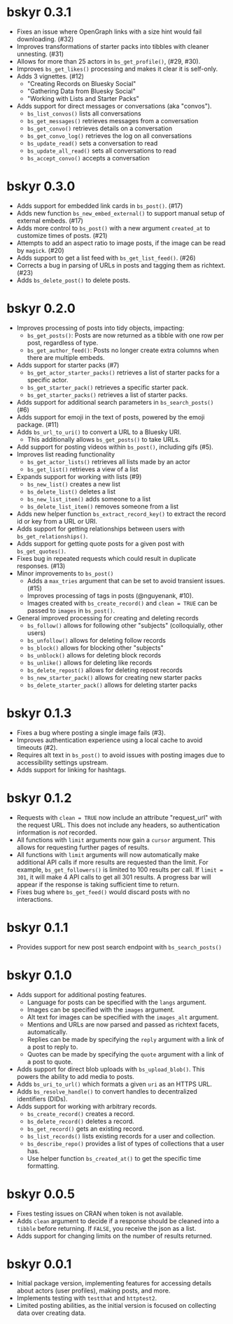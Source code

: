 # bskyr 0.3.1

* Fixes an issue where OpenGraph links with a size hint would fail downloading. (#32)
* Improves transformations of starter packs into tibbles with cleaner unnesting. (#31)
* Allows for more than 25 actors in `bs_get_profile()`, (#29, #30).
* Improves `bs_get_likes()` processing and makes it clear it is self-only.
* Adds 3 vignettes. (#12)
  * "Creating Records on Bluesky Social"
  * "Gathering Data from Bluesky Social"
  * "Working with Lists and Starter Packs"
* Adds support for direct messages or conversations (aka "convos").
  * `bs_list_convos()` lists all conversations
  * `bs_get_messages()` retrieves messages from a conversation
  * `bs_get_convo()` retrieves details on a conversation  
  * `bs_get_convo_log()` retrieves the log on all conversations
  * `bs_update_read()` sets a conversation to read
  * `bs_update_all_read()` sets all conversations to read
  * `bs_accept_convo()` accepts a conversation

# bskyr 0.3.0

* Adds support for embedded link cards in `bs_post()`. (#17)
* Adds new function `bs_new_embed_external()` to support manual setup of external embeds. (#17)
* Adds more control to `bs_post()` with a new argument `created_at` to customize times of posts. (#21)
* Attempts to add an aspect ratio to image posts, if the image can be read by `magick`. (#20)
* Adds support to get a list feed with `bs_get_list_feed()`. (#26)
* Corrects a bug in parsing of URLs in posts and tagging them as richtext. (#23)
* Adds `bs_delete_post()` to delete posts.

# bskyr 0.2.0

* Improves processing of posts into tidy objects, impacting:
  * `bs_get_posts()`: Posts are now returned as a tibble with one row per post, regardless of type.
  * `bs_get_author_feed()`: Posts no longer create extra columns when there are multiple embeds.
* Adds support for starter packs (#7)
  * `bs_get_actor_starter_packs()` retrieves a list of starter packs for a specific actor.
  * `bs_get_starter_pack()` retrieves a specific starter pack.
  * `bs_get_starter_packs()` retrieves a list of starter packs.
* Adds support for additional search parameters in `bs_search_posts()` (#6)
* Adds support for emoji in the text of posts, powered by the emoji package. (#11)
* Adds `bs_url_to_uri()` to convert a URL to a Bluesky URI.
  * This additionally allows `bs_get_posts()` to take URLs.
* Add support for posting videos within `bs_post()`, including gifs (#5).
* Improves list reading functionality
  * `bs_get_actor_lists()` retrieves all lists made by an actor
  * `bs_get_list()` retrieves a view of a list
* Expands support for working with lists (#9)
  * `bs_new_list()` creates a new list
  * `bs_delete_list()` deletes a list
  * `bs_new_list_item()` adds someone to a list 
  * `bs_delete_list_item()` removes someone from a list
* Adds new helper function `bs_extract_record_key()` to extract the record id or key from a URL or URI.
* Adds support for getting relationships between users with `bs_get_relationships()`.
* Adds support for getting quote posts for a given post with `bs_get_quotes()`.
* Fixes bug in repeated requests which could result in duplicate responses. (#13)
* Minor improvements to `bs_post()`
  * Adds a `max_tries` argument that can be set to avoid transient issues. (#15)
  * Improves processing of tags in posts (@nguyenank, #10).
  * Images created with `bs_create_record()` and `clean = TRUE` can be passed to `images` in `bs_post()`.
* General improved processing for creating and deleting records
  * `bs_follow()` allows for following other "subjects" (colloquially, other users)
  * `bs_unfollow()` allows for deleting follow records
  * `bs_block()` allows for blocking other "subjects"
  * `bs_unblock()` allows for deleting block records
  * `bs_unlike()` allows for deleting like records
  * `bs_delete_repost()` allows for deleting repost records
  * `bs_new_starter_pack()` allows for creating new starter packs
  * `bs_delete_starter_pack()` allows for deleting starter packs

# bskyr 0.1.3

* Fixes a bug where posting a single image fails (#3).
* Improves authentication experience using a local cache to avoid timeouts (#2).
* Requires alt text in `bs_post()` to avoid issues with posting images due to accessibility settings upstream.
* Adds support for linking for hashtags.

# bskyr 0.1.2

* Requests with `clean = TRUE` now include an attribute "request_url" with the request URL. This does not include any headers, so authentication information is *not* recorded.
* All functions with `limit` arguments now gain a `cursor` argument. This allows for requesting further pages of results.
* All functions with `limit` arguments will now automatically make additional API calls if more results are requested than the limit. For example, `bs_get_followers()` is limited to 100 results per call. If `limit = 301`, it will make 4 API calls to get all 301 results. A progress bar will appear if the response is taking sufficient time to return.
* Fixes bug where `bs_get_feed()` would discard posts with no interactions.

# bskyr 0.1.1

* Provides support for new post search endpoint with `bs_search_posts()`

# bskyr 0.1.0

* Adds support for additional posting features.
  * Language for posts can be specified with the `langs` argument.
  * Images can be specified with the `images` argument.
  * Alt text for images can be specified with the `images_alt` argument.
  * Mentions and URLs are now parsed and passed as richtext facets, automatically.
  * Replies can be made by specifying the `reply` argument with a link of a post to reply to.
  * Quotes can be made by specifying the `quote` argument with a link of a post to quote.
* Adds support for direct blob uploads with `bs_upload_blob()`. This powers the ability to add media to posts.
* Adds `bs_uri_to_url()` which formats a given `uri` as an HTTPS URL.
* Adds `bs_resolve_handle()` to convert handles to decentralized identifiers (DIDs).
* Adds support for working with arbitrary records.
  * `bs_create_record()` creates a record.
  * `bs_delete_record()` deletes a record.
  * `bs_get_record()` gets an existing record.
  * `bs_list_records()` lists existing records for a user and collection.
  * `bs_describe_repo()` provides a list of types of collections that a user has.
  * Use helper function `bs_created_at()` to get the specific time formatting.

# bskyr 0.0.5

* Fixes testing issues on CRAN when token is not available.
* Adds `clean` argument to decide if a response should be cleaned into a `tibble` before returning. If `FALSE`, you receive the json as a list.
* Adds support for changing limits on the number of results returned.

# bskyr 0.0.1

* Initial package version, implementing features for accessing details about actors (user profiles), making posts, and more.
* Implements testing with `testthat` and `httptest2`.
* Limited posting abilities, as the initial version is focused on collecting data over creating data.
